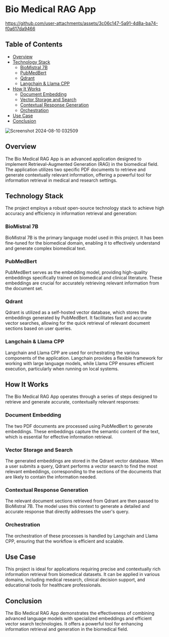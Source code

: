# Bio Medical RAG App



https://github.com/user-attachments/assets/3c06c147-5a91-4d8a-ba74-f0a617da9466




## Table of Contents
- [Overview](#overview)
- [Technology Stack](#technology-stack)
  - [BioMistral 7B](#biomistral-7b)
  - [PubMedBert](#pubmedbert)
  - [Qdrant](#qdrant)
  - [Langchain & Llama CPP](#langchain--llama-cpp)
- [How It Works](#how-it-works)
  - [Document Embedding](#document-embedding)
  - [Vector Storage and Search](#vector-storage-and-search)
  - [Contextual Response Generation](#contextual-response-generation)
  - [Orchestration](#orchestration)
- [Use Case](#use-case)
- [Conclusion](#conclusion)


![Screenshot 2024-08-10 032509](https://github.com/user-attachments/assets/2798f8e6-99b6-4373-ae52-1c44a73098ed)



## Overview
The Bio Medical RAG App is an advanced application designed to implement Retrieval-Augmented Generation (RAG) in the biomedical field. The application utilizes two specific PDF documents to retrieve and generate contextually relevant information, offering a powerful tool for information retrieval in medical and research settings.

## Technology Stack
The project employs a robust open-source technology stack to achieve high accuracy and efficiency in information retrieval and generation:

### BioMistral 7B
BioMistral 7B is the primary language model used in this project. It has been fine-tuned for the biomedical domain, enabling it to effectively understand and generate complex biomedical text.

### PubMedBert
PubMedBert serves as the embedding model, providing high-quality embeddings specifically trained on biomedical and clinical literature. These embeddings are crucial for accurately retrieving relevant information from the document set.

### Qdrant
Qdrant is utilized as a self-hosted vector database, which stores the embeddings generated by PubMedBert. It facilitates fast and accurate vector searches, allowing for the quick retrieval of relevant document sections based on user queries.

### Langchain & Llama CPP
Langchain and Llama CPP are used for orchestrating the various components of the application. Langchain provides a flexible framework for working with large language models, while Llama CPP ensures efficient execution, particularly when running on local systems.

## How It Works
The Bio Medical RAG App operates through a series of steps designed to retrieve and generate accurate, contextually relevant responses:

### Document Embedding
The two PDF documents are processed using PubMedBert to generate embeddings. These embeddings capture the semantic content of the text, which is essential for effective information retrieval.

### Vector Storage and Search
The generated embeddings are stored in the Qdrant vector database. When a user submits a query, Qdrant performs a vector search to find the most relevant embeddings, corresponding to the sections of the documents that are likely to contain the information needed.

### Contextual Response Generation
The relevant document sections retrieved from Qdrant are then passed to BioMistral 7B. The model uses this context to generate a detailed and accurate response that directly addresses the user's query.

### Orchestration
The orchestration of these processes is handled by Langchain and Llama CPP, ensuring that the workflow is efficient and scalable.

## Use Case
This project is ideal for applications requiring precise and contextually rich information retrieval from biomedical datasets. It can be applied in various domains, including medical research, clinical decision support, and educational tools for healthcare professionals.

## Conclusion
The Bio Medical RAG App demonstrates the effectiveness of combining advanced language models with specialized embeddings and efficient vector search technologies. It offers a powerful tool for enhancing information retrieval and generation in the biomedical field.

